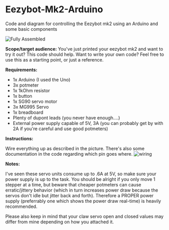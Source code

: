 # Eezybot-Mk2-Arduino
Code and diagram for controlling the Eezybot mk2 using an Arduino and some basic components

![Fully Assembled](http://i.imgur.com/SRPi8C9.jpg)

**Scope/target audience:** You've just printed your eezybot mk2 and want to try it out? This code should help.
Want to write your own code? Feel free to use this as a starting point, or just a reference.

**Requirements:**

* 1x Arduino (I used the Uno)
* 3x potmeter
* 1x 1kOhm resistor
* 1x button
* 1x SG90 servo motor
* 3x MG995 Servo
* 1x breadboard
* Plenty of dupont leads (you never have enough....)
* External power supply capable of 5V, 3A (you can probably get by with 2A if you're careful and use good potmeters)

**Instructions:**

Wire everything up as described in the picture. There's also some documentation in the code regarding which pin goes where.
![wiring](http://i.imgur.com/EC3LxnJ.jpg)

**Notes:**

I've seen these servo units consume up to .6A at 5V, so make sure your power supply is up to the task. You should be alright if you only move 1 stepper at a time, but beware that cheaper potmeters can cause erratic/jittery behavior (which in turn increases power draw because the servos don't idle but jitter back and forth).
Therefore a PROPER power supply (preferrably one which shows the power draw real-time) is heavily recommended.

Please also keep in mind that your claw servo open and closed values may differ from mine depending on how you attached it.
